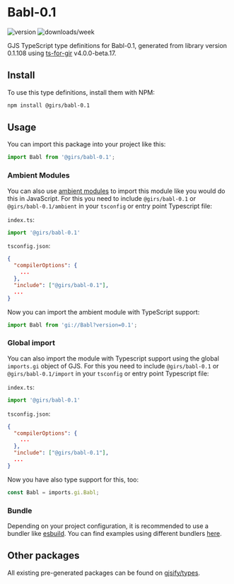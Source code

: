 
# Babl-0.1

![version](https://img.shields.io/npm/v/@girs/babl-0.1)
![downloads/week](https://img.shields.io/npm/dw/@girs/babl-0.1)


GJS TypeScript type definitions for Babl-0.1, generated from library version 0.1.108 using [ts-for-gir](https://github.com/gjsify/ts-for-gir) v4.0.0-beta.17.


## Install

To use this type definitions, install them with NPM:
```bash
npm install @girs/babl-0.1
```

## Usage

You can import this package into your project like this:
```ts
import Babl from '@girs/babl-0.1';
```

### Ambient Modules

You can also use [ambient modules](https://github.com/gjsify/ts-for-gir/tree/main/packages/cli#ambient-modules) to import this module like you would do this in JavaScript.
For this you need to include `@girs/babl-0.1` or `@girs/babl-0.1/ambient` in your `tsconfig` or entry point Typescript file:

`index.ts`:
```ts
import '@girs/babl-0.1'
```

`tsconfig.json`:
```json
{
  "compilerOptions": {
    ...
  },
  "include": ["@girs/babl-0.1"],
  ...
}
```

Now you can import the ambient module with TypeScript support: 

```ts
import Babl from 'gi://Babl?version=0.1';
```

### Global import

You can also import the module with Typescript support using the global `imports.gi` object of GJS.
For this you need to include `@girs/babl-0.1` or `@girs/babl-0.1/import` in your `tsconfig` or entry point Typescript file:

`index.ts`:
```ts
import '@girs/babl-0.1'
```

`tsconfig.json`:
```json
{
  "compilerOptions": {
    ...
  },
  "include": ["@girs/babl-0.1"],
  ...
}
```

Now you have also type support for this, too:

```ts
const Babl = imports.gi.Babl;
```

### Bundle

Depending on your project configuration, it is recommended to use a bundler like [esbuild](https://esbuild.github.io/). You can find examples using different bundlers [here](https://github.com/gjsify/ts-for-gir/tree/main/examples).

## Other packages

All existing pre-generated packages can be found on [gjsify/types](https://github.com/gjsify/types).

